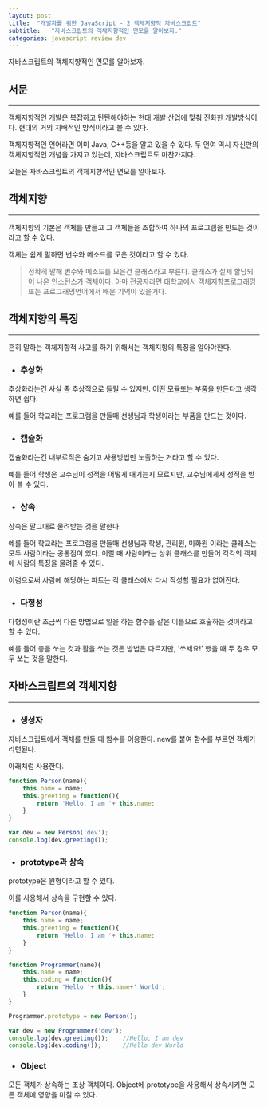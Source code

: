 ```yaml
---
layout: post
title:  "개발자를 위한 JavaScript - 2 객체지향적 자바스크립트"
subtitle:   "자바스크립트의 객체지향적인 면모를 알아보자."
categories: javascript review dev
---
```


자바스크립트의 객체지향적인 면모를 알아보자.

## 서문
---

객체지향적인 개발은 복잡하고 탄탄해야하는 현대 개발 산업에 맞춰 진화한 개발방식이다. 현대의 거의 지배적인 방식이라고 볼 수 있다.

객체지향적인 언어라면 이미 Java, C++등을 알고 있을 수 있다. 두 언여 역시 자신만의 객체지향적인 개념을 가지고 있는데, 자바스크립트도 마찬가지다.

오늘은 자바스크립트의 객체지향적인 면모를 알아보자.

## 객체지향
---

객체지향의 기본은 객체를 만들고 그 객체들을 조합하여 하나의 프로그램을 만드는 것이라고 할 수 있다.

객체는 쉽게 말하면 변수와 메소드를 모은 것이라고 할 수 있다. 

> 정확히 말해 변수와 메소드를 모은건 클래스라고 부른다. 클래스가 실제 할당되어 나온 인스턴스가 객체이다. 
> 아마 전공자라면 대학교에서 객체지향프로그래밍또는 프로그래밍언어에서 배운 기억이 있을거다.

## 객체지향의 특징
---
흔히 말하는 객체지향적 사고를 하기 위해서는 객체지향의 특징을 알아야한다.

- ### 추상화

추상화라는건 사실 좀 추상적으로 들릴 수 있지만. 어떤 모듈또는 부품을 만든다고 생각하면 쉽다.

예를 들어 학교라는 프로그램을 만들때 선생님과 학생이라는 부품을 만드는 것이다.

- ### 캡슐화

캡슐화라는건 내부로직은 숨기고 사용방법만 노출하는 거라고 할 수 있다. 

예를 들어 학생은 교수님이 성적을 어떻게 매기는지 모르지만, 교수님에게서 성적을 받아 볼 수 있다.

- ### 상속

상속은 말그대로 물려받는 것을 말한다.

예를 들어 학교라는 프로그램을 만들때 선생님과 학생, 관리원, 미화원 이라는 클래스는 모두 사람이라는 공통점이 있다. 이럴 때 사람이라는 상위 클래스를 만들어 각각의 객체에 사람의 특징을 물려줄 수 있다.

이럼으로써 사람에 해당하는 파트는 각 클래스에서 다시 작성할 필요가 없어진다.

- ### 다형성

다형성이란 조금씩 다른 방법으로 일을 하는 함수를 같은 이름으로 호출하는 것이라고 할 수 있다.

예를 들어 총을 쏘는 것과 활을 쏘는 것은 방법은 다르지만, '쏘세요!' 했을 때 두 경우 모두 쏘는 것을 말한다.

## 자바스크립트의 객체지향
---

- ### 생성자

자바스크립트에서 객체를 만들 때 함수를 이용한다. new를 붙여 함수를 부르면 객체가 리턴된다.

아래처럼 사용한다.

```js
function Person(name){
    this.name = name;
    this.greeting = function(){
        return 'Hello, I am '+ this.name;
    }
}

var dev = new Person('dev');
console.log(dev.greeting());
```

- ### prototype과 상속

prototype은 원형이라고 할 수 있다.

이를 사용해서 상속을 구현할 수 있다.

```js
function Person(name){
    this.name = name;
    this.greeting = function(){
        return 'Hello, I am '+ this.name;
    }
}

function Programmer(name){
    this.name = name;
    this.coding = function(){
    	return 'Hello '+ this.name+' World';
    }
}

Programmer.prototype = new Person();

var dev = new Programmer('dev');
console.log(dev.greeting());    //Hello, I am dev
console.log(dev.coding());      //Hello dev World
```

- ### Object

모든 객체가 상속하는 조상 객체이다. Object에 prototype을 사용해서 상속시키면 모든 객체에 영향을 미칠 수 있다.
